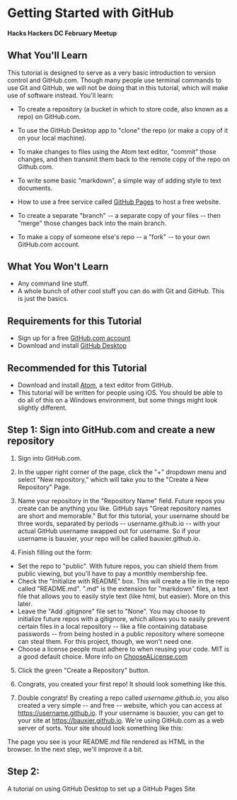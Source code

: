 # Getting Started with GitHub
#### Hacks Hackers DC February Meetup

## What You'll Learn

This tutorial is designed to serve as a very basic introduction to version control and GitHub.com. Though many people use terminal commands to use Git and GitHub, we will not be doing that in this tutorial, which will make use of software instead.  You'll learn:

* To create a repository (a bucket in which to store code, also known as a repo) on GitHub.com.
* To use the GitHub Desktop app to "clone" the repo (or make a copy of it on your local machine).
* To make changes to files using the Atom text editor, "commit" those changes, and then transmit them back to the remote copy of the repo on Github.com.
* To write some basic "markdown", a simple way of adding style to text documents.
* How to use a free service called [GitHub Pages](https://pages.github.com/) to host a free website.

* To create a separate "branch" -- a separate copy of your files -- then "merge" those changes back into the main branch.
* To make a copy of someone else's repo -- a "fork" -- to your own GitHub.com account.


## What You Won't Learn

* Any command line stuff.
* A whole bunch of other cool stuff you can do with Git and GitHub. This is just the basics.  

## Requirements for this Tutorial

* Sign up for a free [GitHub.com account](GitHub.com/join)
* Download and install [GitHub Desktop](https://desktop.github.com/)

## Recommended for this Tutorial
* Download and install [Atom](https://atom.io/), a text editor from GitHub.
* This tutorial will be written for people using iOS.  You should be able to do all of this on a Windows environment, but some things might look slightly different.  

## Step 1: Sign into GitHub.com and create a new repository

1. Sign into GitHub.com.

2. In the upper right corner of the page, click the "+" dropdown menu and select "New repository," which will take you to the "Create a New Repository" Page.

3. Name your repository in the "Repository Name" field. Future repos you create can be anything you like. GitHub says "Great repository names are short and memorable." But for *this* tutorial, your username should be three words, separated by periods -- username.github.io -- with your actual GitHub username swapped out for username.  So if your username is bauxier, your repo will be called bauxier.github.io.

4. Finish filling out the form:

*  Set the repo to "public". With future repos, you can shield them from public viewing, but you'll have to pay a monthly membership fee.
*  Check the "Initialize with README" box. This will create a file in the repo called "README.md". ".md" is the extension for "markdown" files, a text file that allows you to easily style text (like html, but easier). More  on this later.
*  Leave the "Add .gitignore" file set to "None". You may choose to initialize future repos with a gitignore, which allows you to easily prevent certain files in a local repository -- like a file containing database passwords -- from being hosted in a public repository where someone can steal them.  For this project, though, we won't need one.
*  Choose a license people must adhere to when reusing your code. MIT is a good default choice. More info on [ChooseALicense.com]( https://choosealicense.com/)       

5. Click the green "Create a Repository" button.

6. Congrats, you created your first repo! It should look something like this.

7. Double congrats! By creating a repo called *username.github.io*, you also created a very simple -- and free -- website, which you can access at https://username.github.io. If your username is bauxier, you can get to your site at https://bauxier.github.io. We're using GitHub.com as a web server of sorts. Your site should look something like this:

The page you see is your README.md file rendered as HTML in the browser. In the next step, we'll improve it a bit.     

## Step 2:   






A tutorial on using GitHub Desktop to set up a GitHub Pages Site
